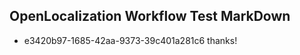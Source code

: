 ## OpenLocalization Workflow Test MarkDown
* e3420b97-1685-42aa-9373-39c401a281c6 thanks!

<!--HONumber=Jul16_HO3-->


